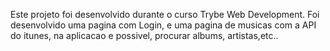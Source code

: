 Este projeto foi desenvolvido durante o curso Trybe Web Development. Foi desenvolvido uma pagina com Login, e uma pagina de musicas com a API do itunes, na aplicacao e possivel, procurar albums, artistas,etc..
